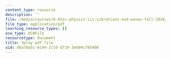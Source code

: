 ```yaml
---
content_type: resource
description: ''
file: /media/courses/8-03sc-physics-iii-vibrations-and-waves-fall-2016/d8a78a5c6c941c1dd7193eb94c795400_sBKHUPDUI1o.pdf
file_type: application/pdf
learning_resource_types: []
ocw_type: OCWFile
resourcetype: Document
title: 3play pdf file
uid: d8a78a5c-6c94-1c1d-d719-3eb94c795400
---
```

